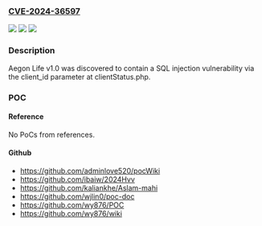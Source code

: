 ### [CVE-2024-36597](https://cve.mitre.org/cgi-bin/cvename.cgi?name=CVE-2024-36597)
![](https://img.shields.io/static/v1?label=Product&message=n%2Fa&color=blue)
![](https://img.shields.io/static/v1?label=Version&message=n%2Fa&color=blue)
![](https://img.shields.io/static/v1?label=Vulnerability&message=n%2Fa&color=brighgreen)

### Description

Aegon Life v1.0 was discovered to contain a SQL injection vulnerability via the client_id parameter at clientStatus.php.

### POC

#### Reference
No PoCs from references.

#### Github
- https://github.com/adminlove520/pocWiki
- https://github.com/ibaiw/2024Hvv
- https://github.com/kaliankhe/Aslam-mahi
- https://github.com/wjlin0/poc-doc
- https://github.com/wy876/POC
- https://github.com/wy876/wiki

